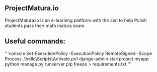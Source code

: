 ## ProjectMatura.io
ProjectMatura.io is an e-learning platform with the aim to help Polish students pass their math matura exam.


## Useful commands:
'''console
Set-ExecutionPolicy -ExecutionPolicy RemoteSigned -Scope Process
.\hello\Scripts\Activate.ps1
django-admin startproject myapp
python manage.py runserver
pip freeze > requirements.txt
'''
